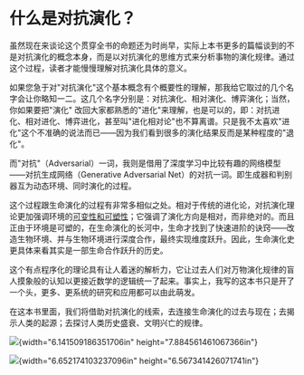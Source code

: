 # 什么是对抗演化？

虽然现在来谈论这个贯穿全书的命题还为时尚早，实际上本书更多的篇幅谈到的不是对抗演化的概念本身，而是以对抗演化的思维方式来分析事物的演化规律。通过这个过程，读者才能慢慢理解对抗演化具体的意义。

如果您急于对"对抗演化"这个基本概念有个概要性的理解，那我给它取过的几个名字会让你略知一二。这几个名字分别是：对抗演化、相对演化、博弈演化；当然，你如果要把"演化"
改回大家都熟悉的"进化"来理解，也是可以的，即：对抗进化、相对进化、博弈进化，甚至叫"进化相对论"也不算离谱。只是我不太喜欢"进化"这个不准确的说法而已——因为我们看到很多的演化结果反而是某种程度的"退化"。

而"对抗"（Adversarial）一词，我则是借用了深度学习中比较有趣的网络模型——对抗生成网络（Generative
Adversarial
Net）的对抗一词。即生成器和判别器互为动态环境、同时演化的过程。

这个过程跟生命演化的过程有非常多相似之处。相对于传统的进化论，对抗演化理论更加强调环境的[可变性和可塑性]()；它强调了演化方向是相对，而非绝对的。而且正由于环境是可塑的，在生命演化的长河中，生命才找到了快速进阶的诀窍——改造生物环境、并与生物环境进行深度合作，最终实现维度跃升。因此，生命演化史更具体来看其实是一部生命合作跃升的历史。

这个有点程序化的理论具有让人着迷的解析力，它让过去人们对万物演化规律的盲人摸象般的认知以更接近数学的逻辑统一了起来。事实上，我写的这本书只是开了一个头，更多、更系统的研究和应用都可以由此萌发。

在这本书里面，我们将借助对抗演化的线索，去连接生命演化的过去与现在；去揭示人类的起源；去探讨人类历史盛衰、文明兴亡的规律。

![](media/image1.png){width="6.141509186351706in"
height="7.884561461067366in"}

![](media/image2.png){width="6.652174103237096in"
height="6.567341426071741in"}

